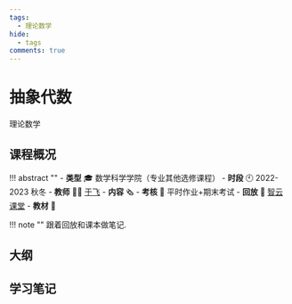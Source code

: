```yaml
---
tags:
  - 理论数学
hide:
  - tags
comments: true
---
```


# 抽象代数

<div class="badges">
<span class="badge badge1">理论数学</span>
</div>

## 课程概况
!!! abstract ""
    - **类型** 🎓 数学科学学院（专业其他选修课程）
    - **时段** 🕙 2022-2023 秋冬
    - **教师** 🧑‍🏫 [于飞](https://person.zju.edu.cn/yufei)
    - **内容** 🗞️ 
    - **考核** 📝 平时作业+期末考试
    - **回放** 🔗 [智云课堂]()
    - **教材** 📙 

!!! note ""
    跟着回放和课本做笔记.


## 大纲

## 学习笔记